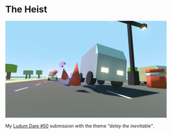 # The Heist

![cover image](./sprites/cover.png)

My [Ludum Dare #50](https://ldjam.com/events/ludum-dare/50/the-heist) submission with the theme *"delay the inevitable"*.

